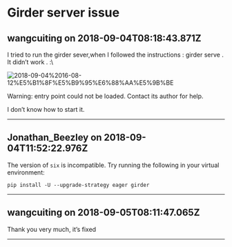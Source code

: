# Girder server issue

## wangcuiting on 2018-09-04T08:18:43.871Z

I tried to run the girder sever,when I followed the instructions : girder serve . It didn’t work . :\\


![2018-09-04%2016-08-12%E5%B1%8F%E5%B9%95%E6%88%AA%E5%9B%BE](https://discourse.girder.org/uploads/default/original/1X/85fea3b0aaa7fc1d6c9b6f915aceae92fdd690a3.png)


Warning: entry point could not be loaded. Contact its author for help.


I don’t know how to start it.


---

## Jonathan_Beezley on 2018-09-04T11:52:22.976Z

The version of `six` is incompatible. Try running the following in your virtual environment:



```
pip install -U --upgrade-strategy eager girder

```

---

## wangcuiting on 2018-09-05T08:11:47.065Z

Thank you very much, it’s fixed


---

